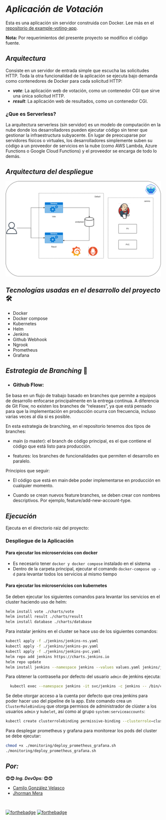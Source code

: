 # <b> **_Aplicación de Votación_** </b>

Esta es una aplicación sin servidor construida con Docker. Lee más en el [repositorio de example-voting-app](https://github.com/bfirsh/funker-example-voting-app).

**Nota:** Por requerimientos del presente proyecto se modifico el código fuente.

## <b> _Arquitectura_ </b>

Consiste en un servidor de entrada simple que escucha las solicitudes HTTP. Toda la otra funcionalidad de la aplicación se ejecuta bajo demanda como contenedores de Docker para cada solicitud HTTP:

- **_vote_**: La aplicación web de votación, como un contenedor CGI que sirve una única solicitud HTTP.
- **_result_**: La aplicación web de resultados, como un contenedor CGI.

### ¿Que es Serverless?

La arquitectura serverless (sin servidor) es un modelo de computación en la nube donde los desarrolladores pueden ejecutar código sin tener que gestionar la infraestructura subyacente. En lugar de preocuparse por servidores físicos o virtuales, los desarrolladores simplemente suben su código a un proveedor de servicios en la nube (como AWS Lambda, Azure Functions o Google Cloud Functions) y el proveedor se encarga de todo lo demás.

## <b> _Arquitectura del despliegue_ </b>

![Arquitectura](img/arquitectura.png)

## <b> _Tecnologías usadas en el desarrollo del proyecto_ </b> 🛠️

* Docker
* Docker compose
* Kubernetes
* Helm
* Jenkins
* Github Webhook
* Ngrook
* Prometheus
* Grafana

## <b> _Estrategia de Branching_ </b> 📄

* ### Github Flow: 
Se basa en un flujo de trabajo basado en branches que permite a equipos de desarrollo enfocarse principalmente en la entrega continua. A diferencia de Git Flow, no existen los branches de “releases”, ya que está pensado para que la implementación en producción ocurra con frecuencia, incluso varias veces al día si es posible. 

En esta estrategia de branching, en el repositorio tenemos dos tipos de branches: 

- main (o master): el branch de código principal, es el que contiene el código que está listo para producción. 

- features: los branches de funcionalidades que permiten el desarrollo en paralelo. 

Principios que seguir: 

- El código que está en main debe poder implementarse en producción en cualquier momento. 

- Cuando se crean nuevos feature branches, se deben crear con nombres descriptivos. Por ejemplo, feature/add-new-account-type. 

## <b> _Ejecución_ </b>

Ejecuta en el directorio raiz del proyecto:

### Despliegue de la Aplicación


#### Para ejecutar los microservicios con docker

- Es necesario tener ````docker y docker compose```` instalado en el sistema
- Dentro de la carpeta principal, ejecutar el comando ````docker-compose up -d```` para levantar todos los servicios al mismo tiempo 

#### Para ejecutar los microservicios con kubernetes

Se deben ejecutar los siguientes comandos para levantar los servicios en el cluster haciendo uso de helm:

```bash
helm install vote ./charts/vote
helm install result ./charts/result
helm install database ./charts/database
```
Para instalar jenkins en el cluster se hace uso de los siguientes comandos:

```bash 
kubectl apply -f ./jenkins/jenkins-ns.yaml
kubectl apply -f ./jenkins/jenkins-pv.yaml
kubectl apply -f ./jenkins/jenkins-pvc.yaml
helm repo add jenkins https://charts.jenkins.io
helm repo update
helm install jenkins --namespace jenkins --values values.yaml jenkins/jenkins 
```
Para obtener la contraseña por defecto del usuario `admin` de jenkins ejecuta:

```bash
  kubectl exec --namespace jenkins -it svc/jenkins -c jenkins -- /bin/cat /run/secrets/additional/chart-admin-password && echo
```

Se debe otorgar acceso a la cuenta por defecto que crea jenkins para poder hacer uso del pipeline de la app. Este comando crea un `ClusterRoleBinding` que otorga permisos de administrador de clúster a los usuarios `admin` y `kubelet`, así como al grupo `system:serviceaccounts`:

```bash
kubectl create clusterrolebinding permissive-binding --clusterrole=cluster-admin --user=admin --user=kubelet --group=system:serviceaccounts
```


Para desplegar prometheus y grafana para monitorear los pods del cluster se debe ejecutar:

```bash
chmod +x ./monitoring/deploy_prometheus_grafana.sh
./monitoring/deploy_prometheus_grafana.sh 
```



## <b> _Por:_ </b>
<b> 😊😊 _**Ing. DevOps:**_ 😊😊 </b>

+ [Camilo González Velasco](https://github.com/camilogonzalez7424 "Camilo G.")
+ [Jhorman Mera](https://github.com/JhormanMera "Jhorman M.")

<br>

[![forthebadge](https://forthebadge.com/images/badges/made-with-javascript.svg)](https://forthebadge.com)
[![forthebadge](https://forthebadge.com/images/badges/built-with-love.svg)](https://forthebadge.com)

<!--[![forthebadge](https://forthebadge.com/images/badges/docker-container.svg)](https://forthebadge.com)-->
